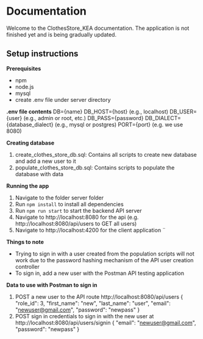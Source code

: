# Documentation

Welcome to the ClothesStore_KEA documentation. The application is not finished yet and is being gradually updated.

## Setup instructions

**Prerequisites**
- npm
- node.js
- mysql
- create .env file under server directory

**.env file contents**
DB={name}
DB_HOST={host} (e.g., localhost)
DB_USER={user} (e.g., admin or root, etc.)
DB_PASS={password}
DB_DIALECT={database_dialect} (e.g., mysql or postgres)
PORT={port} (e.g. we use 8080)

**Creating database**
1. create_clothes_store_db.sql: Contains all scripts to create new database and add a new user to it
2. populate_clothes_store_db.sql: Contains scripts to populate the database with data

**Running the app**
1. Navigate to the folder server folder
2. Run `npm install` to install all dependencies
3. Run `npm run start` to start the backend API server 
4. Navigate to http://localhost:8080 for the api (e.g. http://localhost:8080/api/users to GET all users)
5. Navigate to http://localhost:4200 for the client application
¨

**Things to note**
- Trying to sign in with a user created from the population scripts will not work due to the password hashing mechanism of the API user creation controller
- To sign in, add a new user with the Postman API testing application

**Data to use with Postman to sign in**
1. POST a new user to the API route http://localhost:8080/api/users
    {
        "role_id": 3,
        "first_name": "new",
        "last_name": "user",
        "email": "newuser@gmail.com",
        "password": "newpass"
    }
2. POST sign in credentials to sign in with the new user at http://localhost:8080/api/users/signin
    {
        "email": "newuser@gmail.com",
        "password": "newpass"
    }
